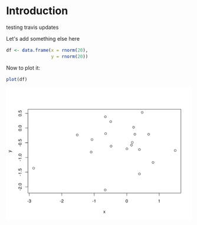 # Introduction

testing travis updates

Let's add something else here


```r
df <- data.frame(x = rnorm(20),
                 y = rnorm(20))
```

Now to plot it:


```r
plot(df)
```

<img src="01-Introduction_files/figure-html/unnamed-chunk-2-1.png" width="672" />

